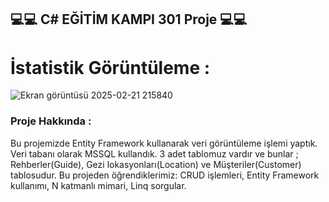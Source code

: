 ## 💻💻 C# EĞİTİM KAMPI 301 Proje 💻💻 ##

# İstatistik Görüntüleme :

![Ekran görüntüsü 2025-02-21 215840](https://github.com/user-attachments/assets/6b6080be-e693-44c1-875e-74f6741dfcf4)

### Proje Hakkında :
Bu projemizde Entity Framework kullanarak veri görüntüleme işlemi yaptık. Veri tabanı olarak MSSQL kullandık. 3 adet tablomuz vardır ve bunlar ; Rehberler(Guide), Gezi lokasyonları(Location) ve Müşteriler(Customer) tablosudur.
Bu projeden öğrendiklerimiz: CRUD işlemleri, Entity Framework kullanımı, N katmanlı mimari, Linq sorgular.
